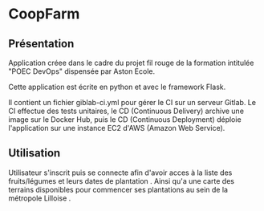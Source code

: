 # CoopFarm

## Présentation

Application créee dans le cadre du projet fil rouge de la formation intitulée "POEC DevOps" dispensée par Aston Ecole.

Cette application est écrite en python et avec le framework Flask.


Il contient un fichier giblab-ci.yml pour gérer le CI sur un serveur Gitlab. Le CI effectue des tests unitaires, le CD (Continuous Delivery) archive une image sur le Docker Hub, puis le CD (Continuous Deployment) déploie l'application sur une instance EC2 d'AWS (Amazon Web Service).

## Utilisation

Utilisateur s'inscrit puis se connecte afin d'avoir acces à la liste des fruits/légumes et leurs dates de plantation .
Ainsi qu'a une carte des terrains disponibles pour commencer ses plantations au sein de la métropole Lilloise .

